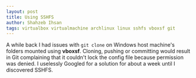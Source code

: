 ```yaml
---
layout: post
title: Using SSHFS
author: Shahzeb Ihsan
tags: virtualbox virtualmachine archlinux linux sshfs vboxsf git
---
```


A while back I had issues with `git clone` on Windows host machine's folders mounted using __vboxsf__. Cloning, pushing or committing would result in Git complaining that it couldn't lock the config file because permission was denied. I uselessly Googled for a solution for about a week until I discovered SSHFS.
